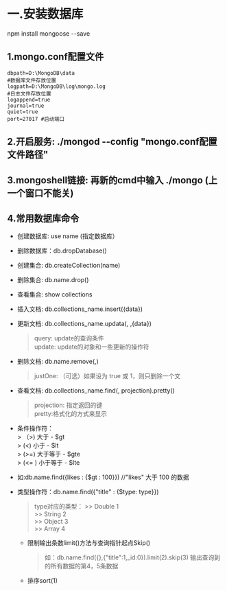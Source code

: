 # 一.安装数据库
npm install mongoose --save
## 1.mongo.conf配置文件


    dbpath=D:\MongoDB\data
    #数据库文件存放位置
    logpath=D:\MongoDB\log\mongo.log
    #日志文件存放位置
    logappend=true
    journal=true
    quiet=true 
    port=27017 #启动端口

## 2.开启服务: ./mongod --config "mongo.conf配置文件路径"
## 3.mongoshell链接: 再新的cmd中输入 ./mongo (上一个窗口不能关)

## 4.常用数据库命令
  * 创建数据库: use name  (指定数据库） <br>
  * 删除数据库：db.dropDatabase() <br>
  * 创建集合: db.createCollection(name) <br>
  * 删除集合: db.name.drop() <br>
  * 查看集合: show collections <br>
  * 插入文档: db.collections_name.insert({data}) <br>
  * 更新文档: db.collections_name.updata(<query>,<update> ,{data})  <br>
    > query: update的查询条件 <br>
    > update: update的对象和一些更新的操作符 <br>
  * 删除文档: db.name.remove(<query>,<justOne>) <br>
    > justOne: （可选）如果设为 true 或 1，则只删除一个文 <br>
  * 查看文档: db.collections_name.find(<query>, projection).pretty() <br>
    > projection: 指定返回的键 <br>
    > pretty:格式化的方式来显示 <br>
  * 条件操作符： <br>
              > （>) 大于 - $gt <br>
              > (<) 小于 - $lt <br>
              > (>=) 大于等于 - $gte <br>
              > (<= ) 小于等于 - $lte <br>
  * 如:db.name.find({likes : {$gt : 100}}) //"likes" 大于 100 的数据<br>
   
  * 类型操作符：db.name.find({"title" : {$type: type}}) 
      > type对应的类型： 
                      >> Double	 1	 
                      >> String	2	 
                      >> Object	3	 
                      >> Array   4
    * 限制输出条数limit()方法与查询指针起点Skip()
       > 如：db.name.find({},{"title":1,_id:0}).limit(2).skip(3) 输出查询到的所有数据的第4，5条数据
    * 排序sort(1)
